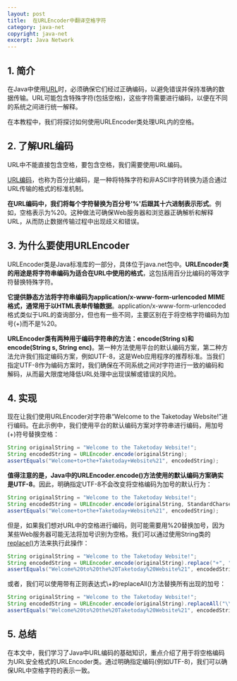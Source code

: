 ```yaml
---
layout: post
title:  在URLEncoder中翻译空格字符
category: java-net
copyright: java-net
excerpt: Java Network
---
```


## 1. 简介

在Java中使用[URL](https://www.baeldung.com/java-url)时，必须确保它们经过正确编码，以避免错误并保持准确的数据传输。URL可能包含特殊字符(包括空格)，这些字符需要进行编码，以便在不同的系统之间进行统一解释。

在本教程中，我们将探讨如何使用URLEncoder类处理URL内的空格。

## 2. 了解URL编码

URL中不能直接包含空格，要包含空格，我们需要使用URL编码。

[URL编码](https://www.baeldung.com/java-url-encoding-decoding)，也称为百分比编码，是一种将特殊字符和非ASCII字符转换为适合通过URL传输的格式的标准机制。

**在URL编码中，我们将每个字符替换为百分号'%'后跟其十六进制表示形式**。例如，空格表示为%20。这种做法可确保Web服务器和浏览器正确解析和解释URL，从而防止数据传输过程中出现歧义和错误。

## 3. 为什么要使用URLEncoder

URLEncoder类是Java标准库的一部分，具体位于java.net包中。**URLEncoder类的用途是将字符串编码为适合在URL中使用的格式**，这包括用百分比编码的等效字符替换特殊字符。

**它提供静态方法将字符串编码为application/x-www-form-urlencoded MIME格式，通常用于以HTML表单传输数据**。application/x-www-form-urlencoded格式类似于URL的查询部分，但也有一些不同，主要区别在于将空格字符编码为加号(+)而不是%20。

**URLEncoder类有两种用于编码字符串的方法：encode(String s)和encode(String s, String enc)**。第一种方法使用平台的默认编码方案，第二种方法允许我们指定编码方案，例如UTF-8，这是Web应用程序的推荐标准。当我们指定UTF-8作为编码方案时，我们确保在不同系统之间对字符进行一致的编码和解码，从而最大限度地降低URL处理中出现误解或错误的风险。

## 4. 实现

现在让我们使用URLEncoder对字符串“Welcome to the Taketoday Website!”进行编码。在此示例中，我们使用平台的默认编码方案对字符串进行编码，用加号(+)符号替换空格：

```java
String originalString = "Welcome to the Taketoday Website!";
String encodedString = URLEncoder.encode(originalString);
assertEquals("Welcome+to+the+Taketoday+Website%21", encodedString);
```

**值得注意的是，Java中的URLEncoder.encode()方法使用的默认编码方案确实是UTF-8**。因此，明确指定UTF-8不会改变将空格编码为加号的默认行为：

```java
String originalString = "Welcome to the Taketoday Website!";
String encodedString = URLEncoder.encode(originalString, StandardCharsets.UTF_8);
assertEquals("Welcome+to+the+Taketoday+Website%21", encodedString);
```

但是，如果我们想对URL中的空格进行编码，则可能需要用%20替换加号，因为某些Web服务器可能无法将加号识别为空格。我们可以通过使用String类的[replace()](https://www.baeldung.com/string/replace)方法来执行此操作：

```java
String originalString = "Welcome to the Taketoday Website!";
String encodedString = URLEncoder.encode(originalString).replace("+", "%20");
assertEquals("Welcome%20to%20the%20Taketoday%20Website%21", encodedString);
```

或者，我们可以使用带有正则表达式\\+的replaceAll()方法替换所有出现的加号：

```java
String originalString = "Welcome to the Taketoday Website!";
String encodedString = URLEncoder.encode(originalString).replaceAll("\\+", "%20");
assertEquals("Welcome%20to%20the%20Taketoday%20Website%21", encodedString);
```

## 5. 总结

在本文中，我们学习了Java中URL编码的基础知识，重点介绍了用于将空格编码为URL安全格式的URLEncoder类。通过明确指定编码(例如UTF-8)，我们可以确保URL中空格字符的表示一致。